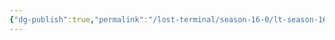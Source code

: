 ```yaml
---
{"dg-publish":true,"permalink":"/lost-terminal/season-16-0/lt-season-16-0/","tags":["project/lt"]}
---
```



 
